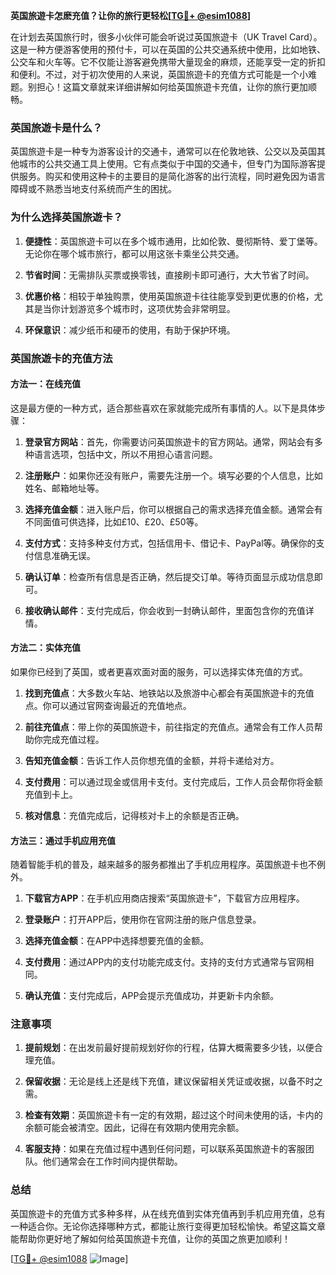 **英国旅遊卡怎麽充值？让你的旅行更轻松[[TG💪+ @esim1088](https://t.me/s/esim1088)]**

在计划去英国旅行时，很多小伙伴可能会听说过英国旅遊卡（UK Travel Card）。这是一种方便游客使用的预付卡，可以在英国的公共交通系统中使用，比如地铁、公交车和火车等。它不仅能让游客避免携带大量现金的麻烦，还能享受一定的折扣和便利。不过，对于初次使用的人来说，英国旅遊卡的充值方式可能是一个小难题。别担心！这篇文章就来详细讲解如何给英国旅遊卡充值，让你的旅行更加顺畅。

### 英国旅遊卡是什么？

英国旅遊卡是一种专为游客设计的交通卡，通常可以在伦敦地铁、公交以及英国其他城市的公共交通工具上使用。它有点类似于中国的交通卡，但专门为国际游客提供服务。购买和使用这种卡的主要目的是简化游客的出行流程，同时避免因为语言障碍或不熟悉当地支付系统而产生的困扰。

### 为什么选择英国旅遊卡？

1. **便捷性**：英国旅遊卡可以在多个城市通用，比如伦敦、曼彻斯特、爱丁堡等。无论你在哪个城市旅行，都可以用这张卡乘坐公共交通。
   
2. **节省时间**：无需排队买票或换零钱，直接刷卡即可通行，大大节省了时间。

3. **优惠价格**：相较于单独购票，使用英国旅遊卡往往能享受到更优惠的价格，尤其是当你计划游览多个城市时，这项优势会非常明显。

4. **环保意识**：减少纸币和硬币的使用，有助于保护环境。

### 英国旅遊卡的充值方法

#### 方法一：在线充值

这是最方便的一种方式，适合那些喜欢在家就能完成所有事情的人。以下是具体步骤：

1. **登录官方网站**：首先，你需要访问英国旅遊卡的官方网站。通常，网站会有多种语言选项，包括中文，所以不用担心语言问题。

2. **注册账户**：如果你还没有账户，需要先注册一个。填写必要的个人信息，比如姓名、邮箱地址等。

3. **选择充值金额**：进入账户后，你可以根据自己的需求选择充值金额。通常会有不同面值可供选择，比如£10、£20、£50等。

4. **支付方式**：支持多种支付方式，包括信用卡、借记卡、PayPal等。确保你的支付信息准确无误。

5. **确认订单**：检查所有信息是否正确，然后提交订单。等待页面显示成功信息即可。

6. **接收确认邮件**：支付完成后，你会收到一封确认邮件，里面包含你的充值详情。

#### 方法二：实体充值

如果你已经到了英国，或者更喜欢面对面的服务，可以选择实体充值的方式。

1. **找到充值点**：大多数火车站、地铁站以及旅游中心都会有英国旅遊卡的充值点。你可以通过官网查询最近的充值地点。

2. **前往充值点**：带上你的英国旅遊卡，前往指定的充值点。通常会有工作人员帮助你完成充值过程。

3. **告知充值金额**：告诉工作人员你想充值的金额，并将卡递给对方。

4. **支付费用**：可以通过现金或信用卡支付。支付完成后，工作人员会帮你将金额充值到卡上。

5. **核对信息**：充值完成后，记得核对卡上的余额是否正确。

#### 方法三：通过手机应用充值

随着智能手机的普及，越来越多的服务都推出了手机应用程序。英国旅遊卡也不例外。

1. **下载官方APP**：在手机应用商店搜索“英国旅遊卡”，下载官方应用程序。

2. **登录账户**：打开APP后，使用你在官网注册的账户信息登录。

3. **选择充值金额**：在APP中选择想要充值的金额。

4. **支付费用**：通过APP内的支付功能完成支付。支持的支付方式通常与官网相同。

5. **确认充值**：支付完成后，APP会提示充值成功，并更新卡内余额。

### 注意事项

1. **提前规划**：在出发前最好提前规划好你的行程，估算大概需要多少钱，以便合理充值。

2. **保留收据**：无论是线上还是线下充值，建议保留相关凭证或收据，以备不时之需。

3. **检查有效期**：英国旅遊卡有一定的有效期，超过这个时间未使用的话，卡内的余额可能会被清空。因此，记得在有效期内使用完余额。

4. **客服支持**：如果在充值过程中遇到任何问题，可以联系英国旅遊卡的客服团队。他们通常会在工作时间内提供帮助。

### 总结

英国旅遊卡的充值方式多种多样，从在线充值到实体充值再到手机应用充值，总有一种适合你。无论你选择哪种方式，都能让旅行变得更加轻松愉快。希望这篇文章能帮助你更好地了解如何给英国旅遊卡充值，让你的英国之旅更加顺利！

[[TG💪+ @esim1088](https://t.me/s/esim1088) ![Image](https://i.postimg.cc/4NQfJmqS/Snipaste-2025-05-13-00-14-12.png)]